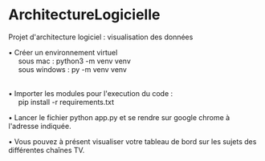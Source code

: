 # ArchitectureLogicielle
Projet d'architecture logiciel : visualisation des données

• Créer un environnement virtuel <br/>
&nbsp;&nbsp;&nbsp;&nbsp;&nbsp;sous mac : python3 -m venv venv<br/>
&nbsp;&nbsp;&nbsp;&nbsp;&nbsp;sous windows : py -m venv venv<br/><br/>

• Importer les modules pour l'execution du code :<br/>
&nbsp;&nbsp;&nbsp;&nbsp;&nbsp;pip install -r requirements.txt<br/>

• Lancer le fichier python app.py et se rendre sur google chrome à l'adresse indiquée.

• Vous pouvez à présent visualiser votre tableau de bord sur les sujets des différentes chaînes TV.
